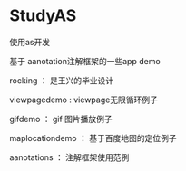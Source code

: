 # StudyAS
使用as开发

基于 aanotation注解框架的一些app demo

rocking ：  是王兴的毕业设计

viewpagedemo : viewpage无限循环例子

 gifdemo ： gif 图片播放例子
 
 maplocationdemo ：  基于百度地图的定位例子
 
 aanotations ： 注解框架使用范例
